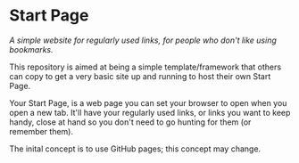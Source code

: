 # Start Page
_A simple website for regularly used links, for people who don't like using bookmarks._

This repository is aimed at being a simple template/framework that others can copy to get a very basic site up and running to host their own Start Page.

Your Start Page, is a web page you can set your browser to open when you open a new tab. It'll have your regularly used links, or links you want to keep handy, close at hand so you don't need to go hunting for them (or remember them).

The inital concept is to use GitHub pages; this concept may change.


